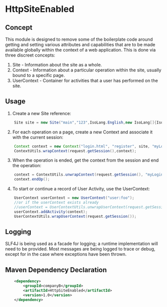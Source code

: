 # HttpSiteEnabled

## Concept
This module is designed to remove some of the boilerplate code around getting and setting various attributes and capabilities
that are to be made available globally within the context of a web application. This is done via three discreet concepts:
  1. Site - Information about the site as a whole.
  2. Context - Information about a particular operation within the site, usually bound to a specific page.
  3. UserContext - Container for activities that a user has performed on the site.

## Usage
1. Create a new Site reference:
```java
    Site site = new Site("main","123",IsoLang.English,new IsoLang[]{IsoLang.Abkhazian,IsoLang.Afan_Oromo,IsoLang.Afrikaans},IsoLocale.UnitedStates);
```

2. For each operation on a page, create a new Context and associate it with the current session:
```java
    Context context = new Context("login.html", "register", site, "myLogin");
    ContextUtils.wrapContext(request.getSession(),context);
```

3. When the operation is ended, get the context from the session and end the operation:
```java
    context = ContextUtils.unwrapContext(request.getSession(), "myLogin");
    context.endOp();
```

4. To start or continue a record of User Activity, use the UserContext:
```java
    UserContext userContext = new UserContext("user:foo");
    //or if the userContext exists already
    //userContext = UserContextUtils.unwrapUserContext(request.getSession());
    userContext.addActivity(context);
    UserContextUtils.wrapUserContext(request.getSession());
```


## Logging
SLF4J is being used as a facade for logging; a runtime implementation will need to be provided.
Most messages are being logged to trace or debug, except for in the case where exceptions have been thrown.

## Maven Dependency Declaration
```xml
    <dependency>
        <groupId>companyB</groupId>
        <artifactId>HttpSiteEnabled</artifactId>
        <version>1.0</version>
    </dependency>
```
